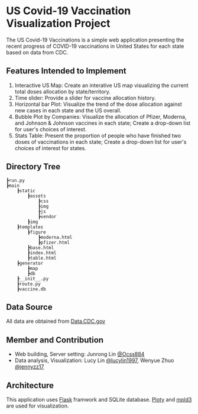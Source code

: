 # **US Covid-19 Vaccination Visualization Project**  
The US Covid-19 Vaccinations is a simple web application presenting the recent progress of COVID-19 vaccinations in United States for each state based on data from CDC.  

## **Features Intended to Implement**  
1. Interactive US Map: Create an interative US map visualizing the current total doses allocation by state/territory.
2. Time slider: Provide a slider for vaccine allocation history.
3. Horizontal bar Plot: Visualize the trend of the dose allocation against new cases in each state and the US overall.
4. Bubble Plot by Companies: Visualize the allocation of Pfizer, Moderna, and Johnson & Johnson vaccines in each state; Create a drop-down list for user's choices of interest.
5. Stats Table: Present the proportion of people who have finished two doses of vaccinations in each state; Create a drop-down list for user's choices of interest for states.

## Directory Tree
```
┣run.py
┣main
    ┣static
        ┣assets
            ┣css
            ┣img
            ┣js
            ┣vendor
        ┣img
    ┣templates
        ┣figure
            ┣moderna.html
            ┣pfizer.html
        ┣base.html
        ┣index.html
        ┣table.html
    ┣generator
        ┣map
        ┣db
    ┣__init__.py
    ┣route.py
    ┣vaccine.db
```


## **Data Source**  
All data are obtained from [Data.CDC.gov](https://data.cdc.gov/browse?category=Vaccinations)

## **Member and Contribution**  
* Web building, Server setting: Junrong Lin [@Ocss884](https://github.com/Ocss884)
* Data analysis, Visualization: Lucy Lin [@lucylin1997](https://github.com/lucylin1997), Wenyue Zhuo [@jennyzz17](https://github.com/jennyzz17)

## Architecture  
This application uses [Flask](https://flask.palletsprojects.com/en/1.1.x/) framwork and SQLite database. [Ploty](https://plotly.com/) and [mpld3](https://mpld3.github.io/) are used for visualization.
